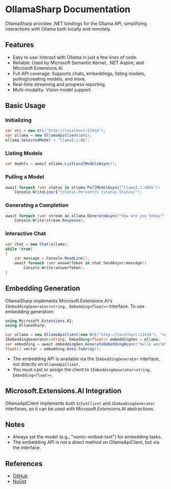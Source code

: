 # OllamaSharp Documentation

OllamaSharp provides .NET bindings for the Ollama API, simplifying interactions with Ollama both locally and remotely.

## Features

- Easy to use: Interact with Ollama in just a few lines of code.
- Reliable: Used by Microsoft Semantic Kernel, .NET Aspire, and Microsoft.Extensions.AI.
- Full API coverage: Supports chats, embeddings, listing models, pulling/creating models, and more.
- Real-time streaming and progress reporting.
- Multi-modality: Vision model support.

## Basic Usage

### Initializing

```csharp
var uri = new Uri("http://localhost:11434");
var ollama = new OllamaApiClient(uri);
ollama.SelectedModel = "llama3.1:8b";
```

### Listing Models

```csharp
var models = await ollama.ListLocalModelsAsync();
```

### Pulling a Model

```csharp
await foreach (var status in ollama.PullModelAsync("llama3.1:405b"))
    Console.WriteLine($"{status.Percent}% {status.Status}");
```

### Generating a Completion

```csharp
await foreach (var stream in ollama.GenerateAsync("How are you today?"))
    Console.Write(stream.Response);
```

### Interactive Chat

```csharp
var chat = new Chat(ollama);
while (true)
{
    var message = Console.ReadLine();
    await foreach (var answerToken in chat.SendAsync(message))
        Console.Write(answerToken);
}
```

## Embedding Generation

OllamaSharp implements Microsoft.Extensions.AI's `IEmbeddingGenerator<string, Embedding<float>>` interface. To use embedding generation:

```csharp
using Microsoft.Extensions.AI;
using OllamaSharp;

var ollama = new OllamaApiClient(new Uri("http://localhost:11434"), "nomic-embed-text");
IEmbeddingGenerator<string, Embedding<float>> embeddingGen = ollama;
var embedding = await embeddingGen.GenerateEmbeddingAsync("hello world", CancellationToken.None);
float[] vector = embedding.Data.ToArray();
```

- The embedding API is available via the `IEmbeddingGenerator` interface, not directly on `OllamaApiClient`.
- You must cast or assign the client to `IEmbeddingGenerator<string, Embedding<float>>`.

## Microsoft.Extensions.AI Integration

OllamaApiClient implements both `IChatClient` and `IEmbeddingGenerator` interfaces, so it can be used with Microsoft.Extensions.AI abstractions.

## Notes

- Always set the model (e.g., "nomic-embed-text") for embedding tasks.
- The embedding API is not a direct method on OllamaApiClient, but via the interface.

## References

- [GitHub](https://github.com/awaescher/OllamaSharp)
- [NuGet](https://www.nuget.org/packages/OllamaSharp)
